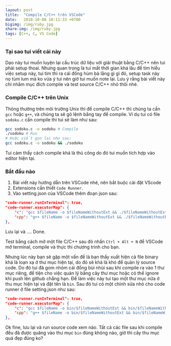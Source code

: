 ```yaml
---
layout: post
title:  "Compile C/C++ trên VSCode"
date:   2018-10-08 10:11:33 +0700
bigimg: /img/ruby.jpg
share-img: /img/ruby.jpg
tags: [C++, C, VS Code]
---
```


### Tại sao tui viết cái này
Dạo này tui muốn luyện lại cấu trúc dữ liệu với giải thuật bằng C/C++ nên tui phải setup thoai. Nhưng quan trọng là tui mất thời gian khá lâu để tìm hiểu việc setup này, tui tìm thì ra cái đống hùm bà lằng gì gì đó, setup task này nọ tùm lum mà ko vừa ý tui nên giờ tui muốn note lại. Lưu ý rằng bài viết này chỉ nhằm mục đích compile và test source C/C++ nhỏ thôi nhé.

### Compile C/C++ trên Unix
Thông thường trên môi trường Unix thì để compile C/C++ thì chúng ta cần `gcc` hoặc `g++`, và chúng ta sẽ gõ lệnh bằng tay để compile. Ví dụ tui có file `sodoku.c` cần compile thì tui sẽ làm như sau:
```bash
gcc sodoku.c -o sodoku # Compile
./sodoku # Run
# Hoặc viết gọn lại như sau:
gcc sodoku.c -o sodoku && ./sodoku
```
Tui cảm thấy cách compile khá là thủ công do đó tui muốn tích hợp vào editor hiện tại.

### Bắt đầu nào
1. Bài viết này hướng dẫn trên VSCode nhé, nên bắt buộc cài đặt VScode
2. Extensions cần thiết `Code Runner`.
3. Vào setting.json của VSCode thêm đoạn json sau:
```json
"code-runner.runInTerminal": true,
"code-runner.executorMap": {
    "c": "gcc $fileName -o $fileNameWithoutExt && ./$fileNameWithoutExt",
    "cpp": "g++ $fileName -o $fileNameWithoutExt && ./$fileNameWithoutExt"
},
```
Lưu lại và .... Done.

Test bằng cách mở một file C/C++ sau đó nhấn `Ctrl + Alt + N` để VSCode mở terminal, compile và thực thi chương trình cho bạn.

Nhưng lúc này bạn sẽ gặp một vấn đề là bạn thấy xuất hiện cả file binary khá là loạn xạ ở thư mục hiện tại, do đó sẽ khá là khó để quản lý source code. Do đó tui đã gom nhóm cái đống bùi nhùi sau khi compile ra vào 1 thư mục riêng, để tiện cho việc quản lý bằng cây thư mục hoặc có thể ignore khi push lên github chẳng hạn.
Để làm việc này tui tạo một thư mục nữa ở thu mục hiện tại và đặt tên là `bin`. Sau đó tui có một chỉnh sửa nhỏ cho code runner ở file setting.json như sau:

```json
"code-runner.runInTerminal": true,
"code-runner.executorMap": {
    "c": "gcc $fileName -o bin/$fileNameWithoutExt && bin/$fileNameWithoutExt",
    "cpp": "g++ $fileName -o bin/$fileNameWithoutExt && bin/$fileNameWithoutExt"
},
```

Ok fine, lưu lại và run source code xem nào. Tất cả các file sau khi compile đều đã được quăng vào thư mục `bin` đúng không nào, giờ thì cây thu mục quá đẹp đúng ko?